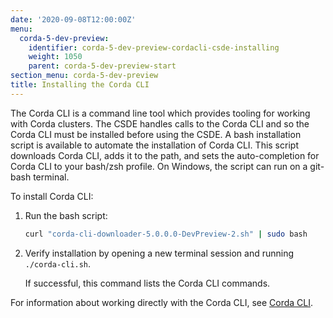 ```yaml
---
date: '2020-09-08T12:00:00Z'
menu:
  corda-5-dev-preview:
    identifier: corda-5-dev-preview-cordacli-csde-installing
    weight: 1050
    parent: corda-5-dev-preview-start
section_menu: corda-5-dev-preview
title: Installing the Corda CLI
---
```

The Corda CLI is a command line tool which provides tooling for working with Corda clusters.
The CSDE handles calls to the Corda CLI and so the Corda CLI must be installed before using the CSDE.
A bash installation script is available to automate the installation of Corda CLI.
This script downloads Corda CLI, adds it to the path, and sets the auto-completion for Corda CLI to your bash/zsh profile.
On Windows, the script can run on a git-bash terminal.

To install Corda CLI:
1. Run the bash script:

   ```Bash
   curl "corda-cli-downloader-5.0.0.0-DevPreview-2.sh" | sudo bash
   ```

2. Verify installation by opening a new terminal session and running `./corda-cli.sh`.

   If successful, this command lists the Corda CLI commands.

For information about working directly with the Corda CLI, see [Corda CLI](../developing/corda-cli/overview.html).
